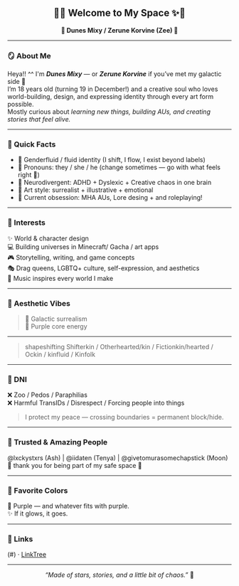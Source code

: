 <h2 align="center">🌙✨ Welcome to My Space ✨🌙</h2>
<p align="center"><b>💜 Dunes Mixy / Zerune Korvine (Zee) 💜</b></p>

---

### 🪞 About Me
Heya!! ^^ I'm ***Dunes Mixy*** — or ***Zerune Korvine*** if you’ve met my galactic side 💫  
I’m 18 years old (turning 19 in December!) and a creative soul who loves world-building, design, and expressing identity through every art form possible.  
Mostly curious about *learning new things, building AUs, and creating stories that feel alive.*  

---

### 🐾 Quick Facts
- 🌈 Genderfluid / fluid identity (I shift, I flow, I exist beyond labels)  
- 💭 Pronouns: they / she / he (change sometimes — go with what feels right 💜)  
- 🧠 Neurodivergent: ADHD + Dyslexic + Creative chaos in one brain  
- 🎨 Art style: surrealist + illustrative + emotional  
- 🪩 Current obsession: MHA AUs, Lore desing + and roleplaying!

---

### 🌸 Interests
✨ World & character design  
💻 Building universes in Minecraft/ Gacha / art apps  
🎮 Storytelling, writing, and game concepts  
🎭 Drag queens, LGBTQ+ culture, self-expression, and aesthetics  
🎵 Music inspires every world I make  

---

### 💫 Aesthetic Vibes
> 🌌 Galactic surrealism  
> 💜 Purple core energy
---
> shapeshifting
> Shifterkin / Otherhearted/kin / Fictionkin/hearted / Ockin / kinfluid / Kinfolk 

---

### 🖤 DNI
❌ Zoo / Pedos / Paraphilias  
❌ Harmful TransIDs / Disrespect / Forcing people into things  
> I protect my peace — crossing boundaries = permanent block/hide.  

---

### 🪷 Trusted & Amazing People
@lxckystxrs (Ash) | @iidaten (Tenya) | @givetomurasomechapstick (Moon)  
💜 thank you for being part of my safe space 💜  

---

### 💎 Favorite Colors
💜 Purple — and whatever fits with purple.  
✨ If it glows, it goes.  

---

### 📎 Links
(#) · [LinkTree](https://linktr.ee/MixySan)

---

<p align="center"><i>“Made of stars, stories, and a little bit of chaos.”</i> 🌠</p>
